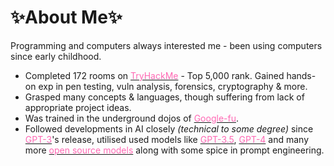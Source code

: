 # ✨About Me✨
Programming and computers always interested me - been using computers since early childhood.

- Completed 172 rooms on [<span style="color:hotpink">TryHackMe</span>](https://tryhackme.com/p/13th42) - Top 5,000 rank. Gained hands-on exp in pen testing, vuln analysis, forensics, cryptography & more.
- Grasped many concepts & languages, though suffering from lack of appropriate project ideas.
- Was trained in the underground dojos of [<span style="color:hotpink">Google-fu</span>](https://www.urbandictionary.com/define.php?term=google-fu).
- Followed developments in AI closely *(technical to some degree)* since [<span style="color:hotpink">GPT-3</span>](https://platform.openai.com/docs/models)'s release, utilised used models like [<span style="color:hotpink">GPT-3.5</span>](https://platform.openai.com/docs/models), [<span style="color:hotpink">GPT-4</span>](https://platform.openai.com/docs/models) and many more [<span style="color:hotpink">open source models</span>](https://huggingface.co/spaces/HuggingFaceH4/open_llm_leaderboard) along with some spice in prompt engineering.
